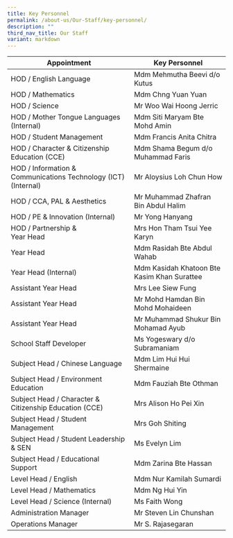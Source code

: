 ```yaml
---
title: Key Personnel
permalink: /about-us/Our-Staff/key-personnel/
description: ""
third_nav_title: Our Staff
variant: markdown
---
```

| Appointment | Key Personnel | 
| -------- | -------- | 
| HOD / English Language | Mdm Mehmutha Beevi d/o Kutus | 
| HOD / Mathematics | Mdm Chng Yuan Yuan | 
| HOD / Science | Mr Woo Wai Hoong Jerric | 
| HOD / Mother Tongue Languages (Internal) | Mdm Siti Maryam Bte Mohd Amin |
| HOD / Student Management | Mdm Francis Anita Chitra |
| HOD / Character &amp; Citizenship Education (CCE) | Mdm Shama Begum d/o Muhammad Faris | 
| HOD / Information &amp; Communications Technology (ICT) (Internal) | Mr Aloysius Loh Chun How |
| HOD / CCA, PAL &amp; Aesthetics | Mr Muhammad Zhafran Bin Abdul Halim | 
| HOD / PE &amp; Innovation (Internal) | Mr Yong Hanyang | 
| HOD / Partnership &amp; <br>Year Head | Mrs Hon Tham Tsui Yee Karyn |
| Year Head | Mdm Rasidah Bte Abdul Wahab |
| Year Head (Internal) | Mdm Kasidah Khatoon Bte Kasim Khan Surattee |
| Assistant Year Head | Mrs Lee Siew Fung |
| Assistant Year Head | Mr Mohd Hamdan Bin Mohd Mohaideen |
| Assistant Year Head | Mr Muhammad Shukur Bin Mohamad Ayub |
| School Staff Developer | Ms Yogeswary d/o Subramaniam |
| Subject Head / Chinese Language | Mdm Lim Hui Hui Shermaine |
| Subject Head / Environment Education | Mdm Fauziah Bte Othman |
| Subject Head / Character &amp; Citizenship Education (CCE) | Mrs Alison Ho Pei Xin |
| Subject Head / Student Management | Mrs Goh Shiting |
| Subject Head / Student Leadership &amp; SEN | Ms Evelyn Lim |
| Subject Head / Educational Support | Mdm Zarina Bte Hassan |
| Level Head / English | Mdm Nur Kamilah Sumardi|
| Level Head / Mathematics | Mdm Ng Hui Yin |
| Level Head / Science (Internal) | Ms Faith Wong |
| Administration Manager | Mr Steven Lin Chunshan |
| Operations Manager | Mr S. Rajasegaran |